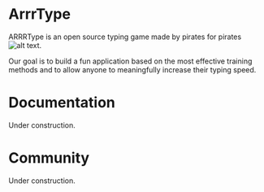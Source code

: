 # ArrrType

ARRRType is an open source typing game made by pirates for pirates ![alt text](https://github.com/omegarhovega/ARRRType/blob/main/public/parrot_p.png?raw=true). 

Our goal is to build a fun application based on the most effective training methods and to allow anyone to meaningfully increase their typing speed.

# Documentation

Under construction.

# Community

Under construction.
